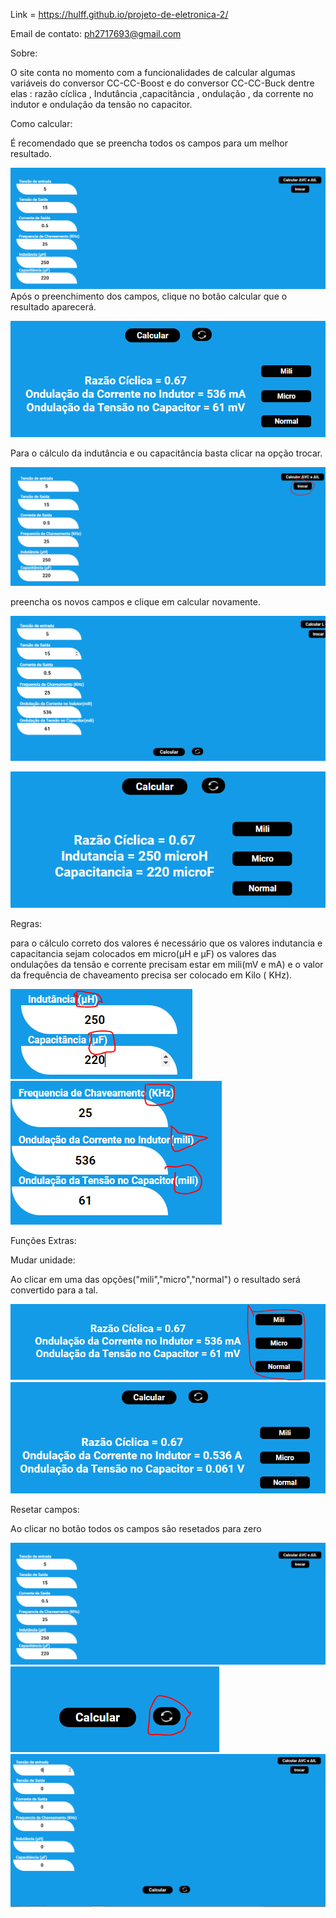 Link = https://hulff.github.io/projeto-de-eletronica-2/

Email de contato: ph2717693@gmail.com

Sobre:

O site conta no momento com a funcionalidades de calcular algumas variáveis do conversor CC-CC-Boost e do conversor CC-CC-Buck dentre elas : razão cíclica , Indutância  ,capacitância , ondulação , da corrente no indutor e ondulação da tensão no capacitor.

Como calcular:

É recomendado que se preencha todos os campos para um melhor resultado.

![image](https://github.com/Hulff/projeto-de-eletronica-2/blob/master/imgs/1.PNG?raw=true)
Após o preenchimento dos campos, clique no botão calcular que o resultado aparecerá.

![image](https://github.com/Hulff/projeto-de-eletronica-2/blob/master/imgs/2.PNG?raw=true)

Para o cálculo da indutância e ou capacitância basta clicar na opção trocar.

![image](https://github.com/Hulff/projeto-de-eletronica-2/blob/master/imgs/7%20(1).PNG?raw=true)

preencha os novos campos e clique em calcular novamente.

![image](https://github.com/Hulff/projeto-de-eletronica-2/blob/master/imgs/3.PNG?raw=true)

![image](https://github.com/Hulff/projeto-de-eletronica-2/blob/master/imgs/4.PNG?raw=true)

Regras:

para o cálculo correto dos valores é necessário que os valores indutancia e capacitancia sejam colocados em micro(µH e µF) os valores das ondulações da tensão e corrente precisam estar em mili(mV e mA) e o valor da frequência de chaveamento precisa ser colocado em Kilo ( KHz).

![image](https://github.com/Hulff/projeto-de-eletronica-2/blob/master/imgs/6.PNG?raw=true) 
<br>
![image](https://github.com/Hulff/projeto-de-eletronica-2/blob/master/imgs/5.PNG?raw=true)



Funções Extras:

Mudar unidade:
 
Ao clicar em uma das opções("mili","micro","normal") o resultado será convertido para a tal.

![image](https://github.com/Hulff/projeto-de-eletronica-2/blob/master/imgs/10.PNG?raw=true)
<br>
![image](https://github.com/Hulff/projeto-de-eletronica-2/blob/master/imgs/11.PNG?raw=true)

Resetar campos:

Ao clicar no botão todos os campos são resetados para zero

![image](https://github.com/Hulff/projeto-de-eletronica-2/blob/master/imgs/1.PNG?raw=true)
<br>
![image](https://github.com/Hulff/projeto-de-eletronica-2/blob/master/imgs/8.PNG?raw=true)
<br>
![image](https://github.com/Hulff/projeto-de-eletronica-2/blob/master/imgs/9.PNG?raw=true)






